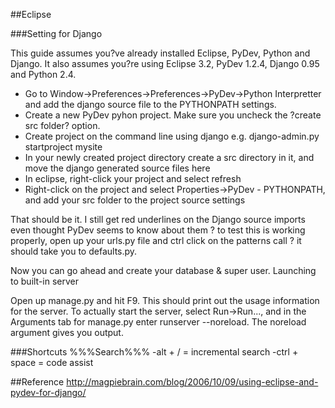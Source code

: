 
##Eclipse

###Setting for Django

This guide assumes you?ve already installed Eclipse, PyDev, Python and Django. It also assumes you?re using Eclipse 3.2, PyDev 1.2.4, Django 0.95 and Python 2.4.

- Go to Window->Preferences->Preferences->PyDev->Python Interpretter and add the django source file to the PYTHONPATH settings.
- Create a new PyDev pyhon project. Make sure you uncheck the ?create src folder? option.
- Create project on the command line using django e.g. django-admin.py startproject mysite
- In your newly created project directory create a src directory in it, and move the django generated source files here
- In eclipse, right-click your project and select refresh
- Right-click on the project and select Properties->PyDev - PYTHONPATH, and add your src folder to the project source settings

That should be it. I still get red underlines on the Django source imports even thought PyDev seems to know about them ? to test this is working properly, open up your urls.py file and ctrl click on the patterns call ? it should take you to defaults.py.

Now you can go ahead and create your database & super user.
Launching to built-in server

Open up manage.py and hit F9. This should print out the usage information for the server. To actually start the server, select Run->Run..., and in the Arguments tab for manage.py enter runserver --noreload. The noreload argument gives you output.


###Shortcuts
%%%Search%%%
-alt + / = incremental search
-ctrl + space = code assist

##Reference
http://magpiebrain.com/blog/2006/10/09/using-eclipse-and-pydev-for-django/





